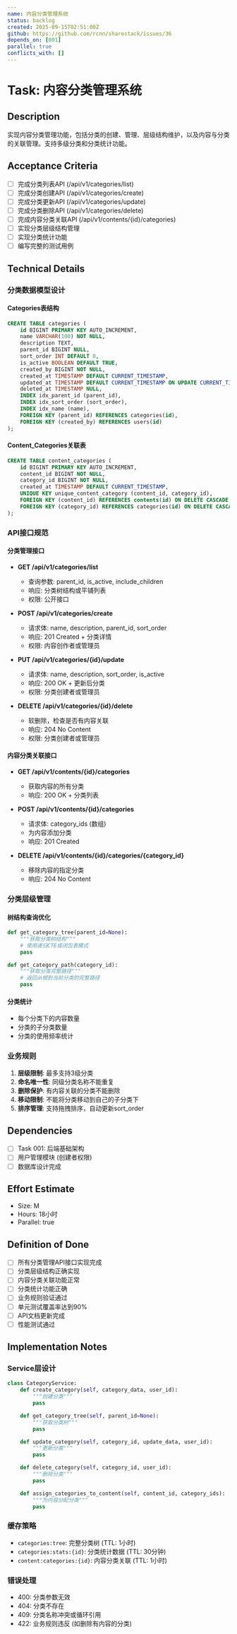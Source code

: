 ```yaml
---
name: 内容分类管理系统
status: backlog
created: 2025-09-15T02:51:00Z
github: https://github.com/rcnn/sharestack/issues/36
depends_on: [001]
parallel: true
conflicts_with: []
---
```


# Task: 内容分类管理系统

## Description

实现内容分类管理功能，包括分类的创建、管理、层级结构维护，以及内容与分类的关联管理。支持多级分类和分类统计功能。

## Acceptance Criteria

- [ ] 完成分类列表API (/api/v1/categories/list)
- [ ] 完成分类创建API (/api/v1/categories/create)
- [ ] 完成分类更新API (/api/v1/categories/update)
- [ ] 完成分类删除API (/api/v1/categories/delete)
- [ ] 完成内容分类关联API (/api/v1/contents/{id}/categories)
- [ ] 实现分类层级结构管理
- [ ] 实现分类统计功能
- [ ] 编写完整的测试用例

## Technical Details

### 分类数据模型设计

#### Categories表结构
```sql
CREATE TABLE categories (
    id BIGINT PRIMARY KEY AUTO_INCREMENT,
    name VARCHAR(100) NOT NULL,
    description TEXT,
    parent_id BIGINT NULL,
    sort_order INT DEFAULT 0,
    is_active BOOLEAN DEFAULT TRUE,
    created_by BIGINT NOT NULL,
    created_at TIMESTAMP DEFAULT CURRENT_TIMESTAMP,
    updated_at TIMESTAMP DEFAULT CURRENT_TIMESTAMP ON UPDATE CURRENT_TIMESTAMP,
    deleted_at TIMESTAMP NULL,
    INDEX idx_parent_id (parent_id),
    INDEX idx_sort_order (sort_order),
    INDEX idx_name (name),
    FOREIGN KEY (parent_id) REFERENCES categories(id),
    FOREIGN KEY (created_by) REFERENCES users(id)
);
```

#### Content_Categories关联表
```sql
CREATE TABLE content_categories (
    id BIGINT PRIMARY KEY AUTO_INCREMENT,
    content_id BIGINT NOT NULL,
    category_id BIGINT NOT NULL,
    created_at TIMESTAMP DEFAULT CURRENT_TIMESTAMP,
    UNIQUE KEY unique_content_category (content_id, category_id),
    FOREIGN KEY (content_id) REFERENCES contents(id) ON DELETE CASCADE,
    FOREIGN KEY (category_id) REFERENCES categories(id) ON DELETE CASCADE
);
```

### API接口规范

#### 分类管理接口
- **GET /api/v1/categories/list**
  - 查询参数: parent_id, is_active, include_children
  - 响应: 分类树结构或平铺列表
  - 权限: 公开接口

- **POST /api/v1/categories/create**
  - 请求体: name, description, parent_id, sort_order
  - 响应: 201 Created + 分类详情
  - 权限: 内容创作者或管理员

- **PUT /api/v1/categories/{id}/update**
  - 请求体: name, description, sort_order, is_active
  - 响应: 200 OK + 更新后分类
  - 权限: 分类创建者或管理员

- **DELETE /api/v1/categories/{id}/delete**
  - 软删除，检查是否有内容关联
  - 响应: 204 No Content
  - 权限: 分类创建者或管理员

#### 内容分类关联接口
- **GET /api/v1/contents/{id}/categories**
  - 获取内容的所有分类
  - 响应: 200 OK + 分类列表

- **POST /api/v1/contents/{id}/categories**
  - 请求体: category_ids (数组)
  - 为内容添加分类
  - 响应: 201 Created

- **DELETE /api/v1/contents/{id}/categories/{category_id}**
  - 移除内容的指定分类
  - 响应: 204 No Content

### 分类层级管理

#### 树结构查询优化
```python
def get_category_tree(parent_id=None):
    """获取分类树结构"""
    # 使用递归CTE或闭包表模式
    pass

def get_category_path(category_id):
    """获取分类完整路径"""
    # 返回从根到当前分类的完整路径
    pass
```

#### 分类统计
- 每个分类下的内容数量
- 分类的子分类数量
- 分类的使用频率统计

### 业务规则

1. **层级限制**: 最多支持3级分类
2. **命名唯一性**: 同级分类名称不能重复
3. **删除保护**: 有内容关联的分类不能删除
4. **移动限制**: 不能将分类移动到自己的子分类下
5. **排序管理**: 支持拖拽排序，自动更新sort_order

## Dependencies

- [ ] Task 001: 后端基础架构
- [ ] 用户管理模块 (创建者权限)
- [ ] 数据库设计完成

## Effort Estimate

- Size: M
- Hours: 18小时
- Parallel: true

## Definition of Done

- [ ] 所有分类管理API接口实现完成
- [ ] 分类层级结构正确实现
- [ ] 内容分类关联功能正常
- [ ] 分类统计功能正确
- [ ] 业务规则验证通过
- [ ] 单元测试覆盖率达到90%
- [ ] API文档更新完成
- [ ] 性能测试通过

## Implementation Notes

### Service层设计
```python
class CategoryService:
    def create_category(self, category_data, user_id):
        """创建分类"""
        pass

    def get_category_tree(self, parent_id=None):
        """获取分类树"""
        pass

    def update_category(self, category_id, update_data, user_id):
        """更新分类"""
        pass

    def delete_category(self, category_id, user_id):
        """删除分类"""
        pass

    def assign_categories_to_content(self, content_id, category_ids):
        """为内容分配分类"""
        pass
```

### 缓存策略
- `categories:tree`: 完整分类树 (TTL: 1小时)
- `categories:stats:{id}`: 分类统计数据 (TTL: 30分钟)
- `content:categories:{id}`: 内容分类关联 (TTL: 1小时)

### 错误处理
- 400: 分类参数无效
- 404: 分类不存在
- 409: 分类名称冲突或循环引用
- 422: 业务规则违反 (如删除有内容的分类)